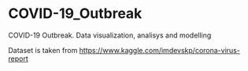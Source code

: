 # COVID-19_Outbreak
COVID-19 Outbreak. Data visualization, analisys and modelling

Dataset is taken from https://www.kaggle.com/imdevskp/corona-virus-report
